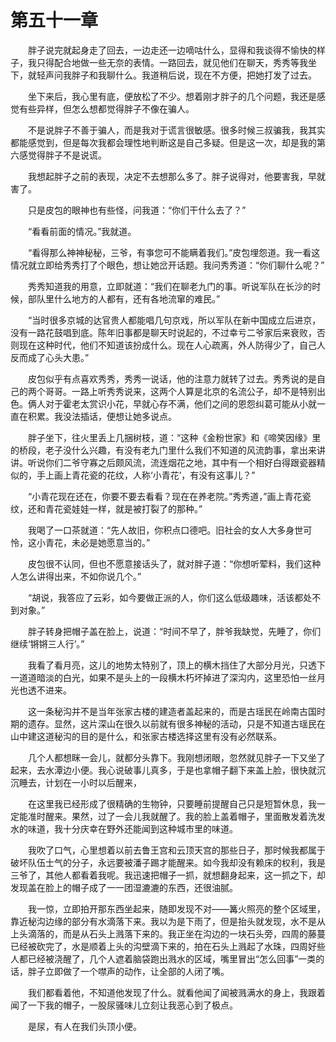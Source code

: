# 第五十一章


　　胖子说完就起身走了回去，一边走还一边嘀咕什么，显得和我谈得不愉快的样子，我只得配合地做一些无奈的表情。一路回去，就见他们在聊天，秀秀等我坐下，就轻声问我胖子和我聊什么。我道稍后说，现在不方便，把她打发了过去。

　　坐下来后，我心里有底，便放松了不少。想着刚才胖子的几个问题，我还是感觉有些异样，但怎么想都觉得胖子不像在骗人。

　　不是说胖子不善于骗人，而是我对于谎言很敏感。很多时候三叔骗我，我其实都能感觉到，但是每次我都会理性地判断这是自己多疑。但是这一次，却是我的第六感觉得胖子不是说谎。

　　我想起胖子之前的表现，决定不去想那么多了。胖子说得对，他要害我，早就害了。

　　只是皮包的眼神也有些怪，问我道：“你们干什么去了？”

　　“看看前面的情况。”我就道。

　　“看得那么神神秘秘，三爷，有亊您可不能瞒着我们。”皮包埋怨道。我一看这情况就立即给秀秀打了个眼色，想让她岔开话题。我问秀秀道：“你们聊什么呢？”

　　秀秀知道我的用意，立即就道：“我们在聊老九门的事。听说军队在长沙的时候，部队里什么地方的人都有，还有各地流窜的难民。”

　　“当时很多京城的达官贵人都能唱几句京戏，所以军队在新中国成立后进京，没有一路花鼓唱到底。陈年旧事都是聊天时说起的，不过幸亏二爷家后来衰败，否则现在这种时代，他们不知道该扮成什么。现在人心疏离，外人防得少了，自己人反而成了心头大患。”

　　皮包似乎有点喜欢秀秀，秀秀一说话，他的注意力就转了过去。秀秀说的是自己的两个哥哥。一路上听秀秀说来，这两个人算是北京的名流公子，却不是特别出色。俩人对于霍老太赏识小花，早就心存不满，他们之间的恩怨纠葛可能从小就一直在积累。我没法插话，便想让她多说点。

　　胖子坐下，往火里丢上几捆树枝，道：“这种《金粉世家》和《啼笑因缘》里的桥段，老子没什么兴趣，有没有老九门里什么我们不知道的风流韵事，拿出来讲讲。听说你们二爷守寡之后颇风流，流连烟花之地，其中有一个相好白得跟瓷器精似的，手上画上青花瓷的花纹，人称‘小青花’，有没有这事儿？”

　　“小青花现在还在，你要不要去看看？现在在养老院。”秀秀道，”画上青花瓷纹，还和青花瓷娃娃一样，就是被打裂了的那种。”

　　我喝了一口茶就道：“先人故旧，你积点口德吧。旧社会的女人大多身世可怜，这小青花，未必是她愿意当的。”

　　皮包很不认同，但也不愿意接话头了，就对胖子道：“你想听荤料，我们这种人怎么讲得出来，不如你说几个。”

　　“胡说，我答应了云彩，如今要做正派的人，你们这么低级趣味，活该都处不到对象。”

　　胖子转身把帽子盖在脸上，说道：“时间不早了，胖爷我缺觉，先睡了，你们继续‘锵锵三人行’。”

　　我看了看月亮，这儿的地势太特别了，顶上的横木挡住了大部分月光，只透下一道道暗淡的白光，如果不是头上的一段横木朽坏掉进了深沟内，这里恐怕一丝月光也透不进来。

　　这一条秘沟并不是当年张家古楼的建造者盖起来的，而是古瑶民在岭南古国时期的遗存。显然，这片深山在很久以前就有很多神秘的活动，只是不知道古瑶民在山中建这道秘沟的目的是什么，和张家古楼选择这里有没有必然联系。

　　几个人都想眯一会儿，就都分头靠下。我刚想闭眼，忽然就见胖子一下又坐了起来，去水潭边小便。我心说破事儿真多，于是也拿帽子翻下来盖上脸，很快就沉沉睡去，计划在一小时以后醒来，

　　在这里我已经形成了很精确的生物钟，只要睡前提醒自己只是短暂休息，我一定能准时醒来。果然，过了一会儿我就醒了。我的脸上盖着帽子，里面散发着洗发水的味道，我十分庆幸在野外还能闻到这种城市里的味道。

　　我吹了口气，心里想着以前去鲁王宫和云顶天宫的那些日子，那时候我都属于破坏队伍士气的分子，永远要被潘子踢才能醒来。如今我却没有赖床的权利，我是三爷了，其他人都看着我呢。我迅速把帽子一抓，就想翻身起来，这一抓之下，却发现盖在脸上的帽子成了一一团湿漉漉的东西，还很油腻。

　　我一惊，立即拍开那东西坐起来，随即发现不对——篝火照亮的整个区域里，靠近秘沟边缘的部分有水滴落下来。我以为是下雨了，但是抬头就发现，水不是从上头滴落的，而是从石头上溅落下来的。我正坐在沟边的一块石头旁，四周的藤蔓已经被砍完了，水是顺着上头的沟壁滴下来的，拍在石头上溅起了水珠，四周好些人都已经被浇醒了，几个人遮着脑袋跑出溅水的区域，嘴里冒出“怎么回事”一类的话，胖子立即做了一个噤声的动作，让全部的人闭了嘴。

　　我们都看着他，不知道他发现了什么。就看他闻了闻被溅满水的身上，我跟着闻了一下我的帽子，一股尿骚味儿立刻让我恶心到了极点。

　　是尿，有人在我们头顶小便。

